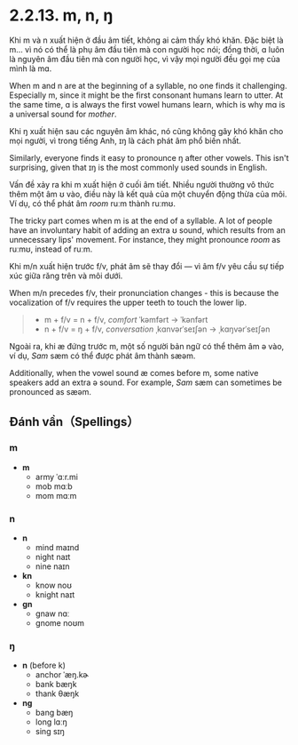 # 2.2.13. <span class="pho">m</span>, <span class="pho">n</span>, <span class="pho">ŋ</span>

Khi <span class="pho">m</span> và <span class="pho">n</span> xuất hiện ở đầu âm tiết, không ai cảm thấy khó khăn. Đặc biệt là <span class="pho">m</span>… vì nó có thể là phụ âm đầu tiên mà con người học nói; đồng thời, <span class="pho">ɑ</span> luôn là nguyên âm đầu tiên mà con người học, vì vậy mọi người đều gọi mẹ của mình là <span class="pho">mɑ</span>.

When <span class="pho">m</span> and <span class="pho">n</span> are at the beginning of a syllable, no one finds it challenging. Especially <span class="pho">m</span>, since it might be the first consonant humans learn to utter. At the same time, <span class="pho">ɑ</span> is always the first vowel humans learn, which is why <span class="pho">mɑ</span> is a universal sound for _mother_.

Khi <span class="pho">ŋ</span> xuất hiện sau các nguyên âm khác, nó cũng không gây khó khăn cho mọi người, vì trong tiếng Anh, <span class="pho">ɪŋ</span> là cách phát âm phổ biến nhất.

Similarly, everyone finds it easy to pronounce <span class="pho">ŋ</span> after other vowels. This isn't surprising, given that <span class="pho">ɪŋ</span> is the most commonly used sounds in English.

Vấn đề xảy ra khi <span class="pho">m</span> xuất hiện ở cuối âm tiết. Nhiều người thường vô thức thêm một âm <span class="pho">ʊ</span> vào, điều này là kết quả của một chuyển động thừa của môi. Ví dụ, có thể phát âm _room_ <span class="pho alt">ruːm</span> thành <span class="pho alt">ruːmʊ</span>.

The tricky part comes when <span class="pho">m</span> is at the end of a syllable. A lot of people have an involuntary habit of adding an extra <span class="pho">ʊ</span> sound, which results from an unnecessary lips' movement. For instance, they might pronounce _room_ as <span class="pho alt">ruːmʊ</span>, instead of <span class="pho alt">ruːm</span>.

Khi <span class="pho">m/n</span> xuất hiện trước <span class="pho">f/v</span>, phát âm sẽ thay đổi — vì âm <span class="pho">f/v</span> yêu cầu sự tiếp xúc giữa răng trên và môi dưới.

When <span class="pho">m/n</span> precedes <span class="pho">f/v</span>, their pronunciation changes - this is because the vocalization of <span class="pho">f/v</span> requires the upper teeth to touch the lower lip.

> - <span class="pho">m + f/v</span> = <span class="pho">n + f/v</span>, _comfort_ <span class="pho alt">ˈkəmfərt</span> → <span class="pho alt">ˈkənfərt</span><span class="speak-word-inline" data-audio-us-male="/audios/us/comfort-us-male.mp3" data-audio-us-female="/audios/us/comfort-us-female.mp3"></span>
> - <span class="pho">n + f/v</span> = <span class="pho">ŋ + f/v</span>, _conversation_ <span class="pho alt">ˌkɑnvərˈseɪʃən</span> → <span class="pho alt">ˌkɑŋvərˈseɪʃən</span><span class="speak-word-inline" data-audio-us-male="/audios/us/conversation-us-male.mp3" data-audio-us-female="/audios/us/conversation-us-female.mp3"></span>

Ngoài ra, khi <span class="pho">æ</span> đứng trước <span class="pho">m</span>, một số người bản ngữ có thể thêm âm <span class="pho">ə</span> vào, ví dụ, _Sam_ <span class="pho alt">sæm</span> có thể được phát âm thành <span class="pho alt">sæəm</span>.

Additionally, when the vowel sound <span class="pho">æ</span> comes before <span class="pho">m</span>, some native speakers add an extra <span class="pho">ə</span> sound. For example, _Sam_ <span class="pho alt">sæm</span><span class="speak-word-inline" data-audio-us-male="/audios/us/sam-us-male.mp3" data-audio-us-female="/audios/us/sam-us-female.mp3"></span> can sometimes be pronounced as <span class="pho alt">sæəm</span>.

## Đánh vần（Spellings）

### <span class="pho">m</span>

- **m**
  - army <span class="pho alt">ˈɑːr.mi</span> <span class="speak-word-inline" data-audio-us-male="/audios/us/army-us-male.mp3" data-audio-us-female="/audios/us/army-us-female.mp3"></span>
  - mob <span class="pho alt">mɑːb</span> <span class="speak-word-inline" data-audio-us-male="/audios/us/mob-us-male.mp3" data-audio-us-female="/audios/us/mob-us-female.mp3"></span>
  - mom <span class="pho alt">mɑːm</span> <span class="speak-word-inline" data-audio-us-male="/audios/us/mom-us-male.mp3" data-audio-us-female="/audios/us/mom-us-female.mp3"></span>

### <span class="pho">n</span>

- **n**
  - mind <span class="pho alt">maɪnd</span> <span class="speak-word-inline" data-audio-us-male="/audios/us/mind-us-male.mp3" data-audio-us-female="/audios/us/mind-us-female.mp3"></span>
  - night <span class="pho alt">naɪt</span> <span class="speak-word-inline" data-audio-us-male="/audios/us/night-us-male.mp3" data-audio-us-female="/audios/us/night-us-female.mp3"></span>
  - nine <span class="pho alt">naɪn</span> <span class="speak-word-inline" data-audio-us-male="/audios/us/nine-us-male.mp3" data-audio-us-female="/audios/us/nine-us-female.mp3"></span>
- **kn**
  - know <span class="pho alt">noʊ</span> <span class="speak-word-inline" data-audio-us-male="/audios/us/know-us-male.mp3" data-audio-us-female="/audios/us/know-us-female.mp3"></span>
  - knight <span class="pho alt">naɪt</span> <span class="speak-word-inline" data-audio-us-male="/audios/us/knight-us-male.mp3" data-audio-us-female="/audios/us/knight-us-female.mp3"></span>
- **gn**
  - gnaw <span class="pho alt">nɑː</span> <span class="speak-word-inline" data-audio-us-male="/audios/us/gnaw-us-male.mp3" data-audio-us-female="/audios/us/gnaw-us-female.mp3"></span>
  - gnome <span class="pho alt">noʊm</span> <span class="speak-word-inline" data-audio-us-male="/audios/us/gnome-us-male.mp3" data-audio-us-female="/audios/us/gnome-us-female.mp3"></span>

### <span class="pho">ŋ</span>

- **n** (before <span class=**pho**>k</span>)
  - anchor <span class="pho alt">ˈæŋ.kɚ</span> <span class="speak-word-inline" data-audio-us-male="/audios/us/anchor-us-male.mp3" data-audio-us-female="/audios/us/anchor-us-female.mp3"></span>
  - bank <span class="pho alt">bæŋk</span> <span class="speak-word-inline" data-audio-us-male="/audios/us/bank-us-male.mp3" data-audio-us-female="/audios/us/bank-us-female.mp3"></span>
  - thank <span class="pho alt">θæŋk</span> <span class="speak-word-inline" data-audio-us-male="/audios/us/thank-us-male.mp3" data-audio-us-female="/audios/us/thank-us-female.mp3"></span>
- **ng**
  - bang <span class="pho alt">bæŋ</span> <span class="speak-word-inline" data-audio-us-male="/audios/us/bang-us-male.mp3" data-audio-us-female="/audios/us/bang-us-female.mp3"></span>
  - long <span class="pho alt">lɑːŋ</span> <span class="speak-word-inline" data-audio-us-male="/audios/us/long-us-male.mp3" data-audio-us-female="/audios/us/long-us-female.mp3"></span>
  - sing <span class="pho alt">sɪŋ</span> <span class="speak-word-inline" data-audio-us-male="/audios/us/sing-us-male.mp3" data-audio-us-female="/audios/us/sing-us-female.mp3"></span>
